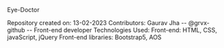 Eye-Doctor

  Repository created on: 13-02-2023
  Contributors: 
              Gaurav Jha  --  @grvx-github  -- Front-end developer
  Technologies Used: 
                  Front-end: HTML, CSS, javaScript, jQuery
                  Front-end libraries: Bootstrap5, AOS
